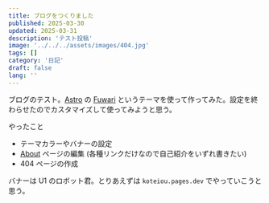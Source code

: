 ```yaml
---
title: ブログをつくりました
published: 2025-03-30
updated: 2025-03-31
description: 'テスト投稿'
image: '../../../assets/images/404.jpg'
tags: []
category: '日記'
draft: false 
lang: ''
---
```

ブログのテスト。[Astro](https://astro.build/) の [Fuwari](https://astro.build/themes/details/fuwari/) というテーマを使って作ってみた。設定を終わらせたのでカスタマイズして使ってみようと思う。

やったこと
- テーマカラーやバナーの設定
- [About](/about/) ページの編集 (各種リンクだけなので自己紹介をいずれ書きたい)
- 404 ページの作成

バナーは U1 のロボット君。とりあえずは `koteiou.pages.dev` でやっていこうと思う。